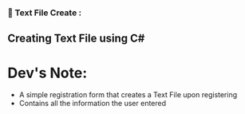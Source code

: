 ### 🔨 Text File Create :
Creating Text File using C#
---

<h1>Dev's Note:</h1>

- A simple registration form that creates a Text File upon registering
- Contains all the information the user entered

